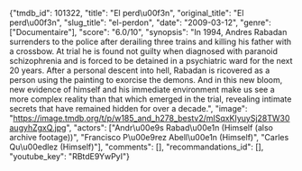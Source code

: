 {"tmdb_id": 101322, "title": "El perd\u00f3n", "original_title": "El perd\u00f3n", "slug_title": "el-perdon", "date": "2009-03-12", "genre": ["Documentaire"], "score": "6.0/10", "synopsis": "In 1994, Andres Rabadan surrenders to the police after derailing three trains and killing his father with a crossbow. At trial he is found not guilty when diagnosed with paranoid schizophrenia and is forced to be detained in a psychiatric ward for the next 20 years. After a personal descent into hell, Rabadan is ricovered as a person using the painting to exorcise the demons. And in this new bloom, new evidence of himself and his immediate environment make us see a more complex reality than that which emerged in the trial, revealing intimate secrets that have remained hidden for over a decade.", "image": "https://image.tmdb.org/t/p/w185_and_h278_bestv2/mISqxKIyuySj28TW30augyhZgxQ.jpg", "actors": ["Andr\u00e9s Rabad\u00e1n (Himself (also archive footage))", "Francisco P\u00e9rez Abell\u00e1n (Himself)", "Carles Qu\u00edlez (Himself)"], "comments": [], "recommandations_id": [], "youtube_key": "RBtdE9YwPyI"}